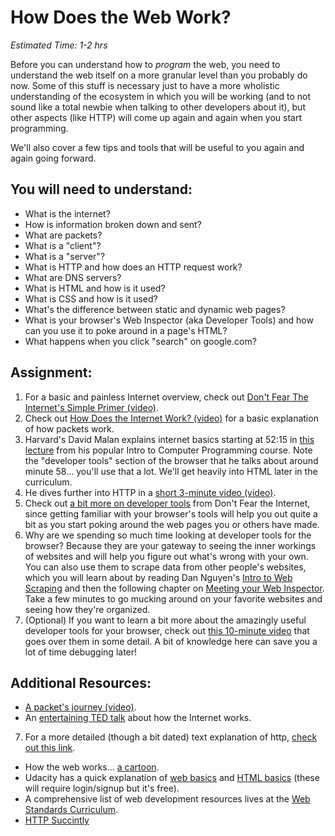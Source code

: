 # How Does the Web Work?
*Estimated Time: 1-2 hrs*

Before you can understand how to *program* the web, you need to understand the web itself on a more granular level than you probably do now.  Some of this stuff is necessary just to have a more wholistic understanding of the ecosystem in which you will be working (and to not sound like a total newbie when talking to other developers about it), but other aspects (like HTTP) will come up again and again when you start programming.  

We'll also cover a few tips and tools that will be useful to you again and again going forward.

## You will need to understand:
* What is the internet?
* How is information broken down and sent?
* What are packets?
* What is a "client"?
* What is a "server"?
* What is HTTP and how does an HTTP request work?
* What are DNS servers?
* What is HTML and how is it used?
* What is CSS and how is it used?
* What's the difference between static and dynamic web pages?
* What is your browser's Web Inspector (aka Developer Tools) and how can you use it to poke around in a page's HTML?
* What happens when you click "search" on google.com?

## Assignment:
1. For a basic and painless Internet overview, check out [Don't Fear The Internet's Simple Primer (video)](http://www.dontfeartheinternet.com/the-basics/not-tubes).
2. Check out [How Does the Internet Work? (video)](http://www.youtube.com/watch?v=oj7A2YDgIWE) for a basic explanation of how packets work.
3. Harvard's David Malan explains internet basics starting at 52:15 in [this lecture](http://cs50.tv/2012/fall/lectures/7/week7m-720p.mp4) from his popular Intro to Computer Programming course.  Note the "developer tools" section of the browser that he talks about around minute 58... you'll use that a lot.  We'll get heavily into HTML later in the curriculum.
4. He dives further into HTTP in a [short 3-minute video (video)](http://cs50.tv/2012/fall/shorts/http/http-720p.mp4).
5. Check out [a bit more on developer tools](http://www.dontfeartheinternet.com/the-basics/dont-fear-the-browser) from Don't Fear the Internet, since getting familiar with your browser's tools will help you out quite a bit as you start poking around the web pages you or others have made.
6. Why are we spending so much time looking at developer tools for the browser?  Because they are your gateway to seeing the inner workings of websites and will help you figure out what's wrong with your own.  You can also use them to scrape data from other people's websites, which you will learn about by reading Dan Nguyen's [Intro to Web Scraping](http://ruby.bastardsbook.com/chapters/web-scraping/) and then the following chapter on [Meeting your Web Inspector](http://ruby.bastardsbook.com/chapters/web-inspecting-html/).  Take a few minutes to go mucking around on your favorite websites and seeing how they're organized.
6. (Optional) If you want to learn a bit more about the amazingly useful developer tools for your browser, check out [this 10-minute video](http://www.youtube.com/watch?v=z1TkfcC53G0) that goes over them in some detail.  A bit of knowledge here can save you a lot of time debugging later!


## Additional Resources:
* [A packet's journey (video)](http://www.youtube.com/watch?v=WwyJGzZmBe8).
* An [entertaining TED talk](http://www.ted.com/talks/jonathan_zittrain_the_web_is_a_random_act_of_kindness.html) about how the Internet works.
7. For a more detailed (though a bit dated) text explanation of http, [check out this link](http://www.garshol.priv.no/download/text/http-tut.html).
* How the web works... [a cartoon](http://landofthefreeish.com/pics/how-the-internet-works/).
* Udacity has a quick explanation of [web basics](https://www.udacity.com/course/viewer#!/c-cs253/l-48737165/e-48230539/m-48742046) and [HTML basics](https://www.udacity.com/course/viewer#!/c-cs253/l-48737165/m-48724340) (these will require login/signup but it's free).
* A comprehensive list of web development resources lives at the [Web Standards Curriculum](http://www.w3.org/wiki/Web_Standards_Curriculum).
* [HTTP Succintly](http://net.tutsplus.com/sessions/http-succinctly/)